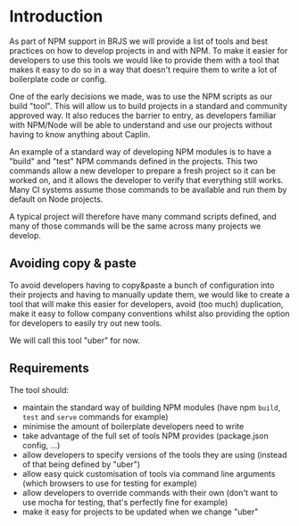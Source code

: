 # Introduction

As part of NPM support in BRJS we will provide a list of tools and best practices on how to develop projects in and with NPM. To make it easier for developers to use this tools we would like to provide them with a tool that makes it easy to do so in a way that doesn't require them to write a lot of boilerplate code or config.

One of the early decisions we made, was to use the NPM scripts as our build "tool". This will allow us to build projects in a standard and community approved way. It also reduces the barrier to entry, as developers familiar with NPM/Node will be able to understand and use our projects without having to know anything about Caplin.

An example of a standard way of developing NPM modules is to have a "build" and "test" NPM commands defined in the projects. This two commands allow a new developer to prepare a fresh project so it can be worked on, and it allows the developer to verify that everything still works. Many CI systems assume those commands to be available and run them by default on Node projects.

A typical project will therefore have many command scripts defined, and many of those commands will be the same across many projects we develop.

## Avoiding copy & paste

To avoid developers having to copy&paste a bunch of configuration into their projects and having to manually update them, we would like to create a tool that will make this easier for developers, avoid (too much) duplication, make it easy to follow company conventions whilst also providing the option for developers to easily try out new tools.

We will call this tool "uber" for now.

## Requirements

The tool should:

- maintain the standard way of building NPM modules (have npm `build`, `test` and `serve` commands for example)
- minimise the amount of boilerplate developers need to write
- take advantage of the full set of tools NPM provides (package.json config, ...)
- allow developers to specify versions of the tools they are using (instead of that being defined by "uber")
- allow easy quick customisation of tools via command line arguments (which browsers to use for testing for example)
- allow developers to override commands with their own (don't want to use mocha for testing, that's perfectly fine for example)
- make it easy for projects to be updated when we change "uber"
